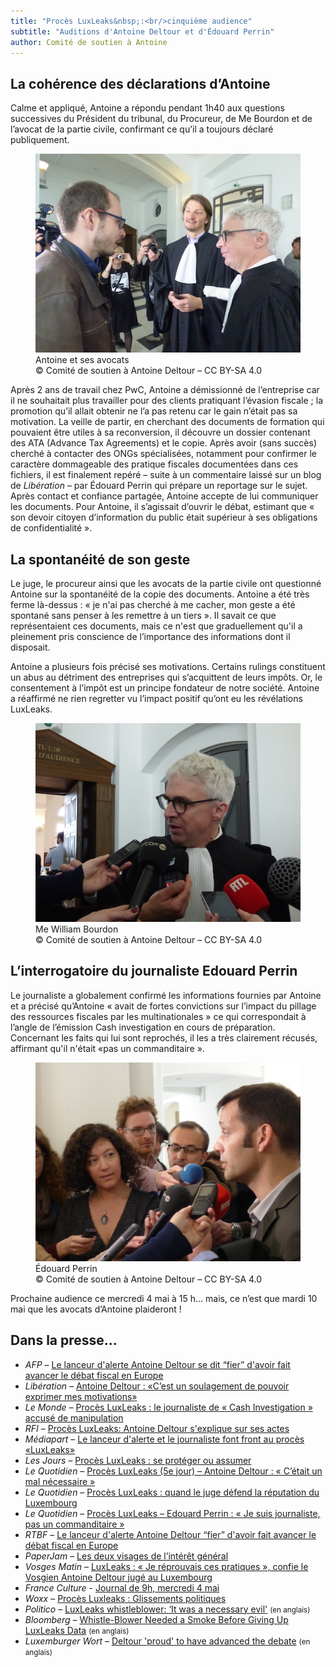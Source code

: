 ```yaml
---
title: "Procès LuxLeaks&nbsp;:<br/>cinquième audience"
subtitle: "Auditions d'Antoine Deltour et d'Édouard Perrin"
author: Comité de soutien à Antoine
---
```


## La cohérence des déclarations d’Antoine

Calme et appliqué, Antoine a répondu pendant 1h40 aux questions successives du Président du tribunal, du Procureur, de Me Bourdon et de l’avocat de la partie civile, confirmant ce qu’il a toujours déclaré publiquement.

<figure>
  <img src="/images/news/2016-05-03-avocats.jpg" alt="Antoine Deltour, Philippe Penning, et William Bourdon"/>
  <figcaption>Antoine et ses avocats<br/>&copy; Comité de soutien à Antoine Deltour – CC BY-SA 4.0</figcaption>
</figure>

Après 2 ans de travail chez PwC, Antoine a démissionné de l’entreprise car il ne souhaitait plus travailler pour des clients pratiquant l’évasion fiscale ; la promotion qu’il allait obtenir ne l’a pas retenu car le gain n’était pas sa motivation. La veille de partir, en cherchant des documents de formation qui pouvaient être utiles à sa reconversion, il découvre un dossier contenant des ATA (Advance Tax Agreements) et le copie. Après avoir (sans succès) cherché à contacter des ONGs spécialisées, notamment pour confirmer le caractère dommageable des pratique fiscales documentées dans ces fichiers, il est finalement repéré – suite à un commentaire laissé sur un blog de _Libération_ – par Édouard Perrin qui prépare un reportage sur le sujet. Après contact et confiance partagée, Antoine accepte de lui communiquer les documents. Pour Antoine, il s’agissait d’ouvrir le débat, estimant que « son devoir citoyen d’information du public était supérieur à ses obligations de confidentialité ».

## La spontanéité de son geste

Le juge, le procureur ainsi que les avocats de la partie civile ont questionné Antoine sur la spontanéité de la copie des documents. Antoine a été très ferme là-dessus : « je n'ai pas cherché à me cacher, mon geste a été spontané sans penser à les remettre à un tiers ». Il savait ce que représentaient ces documents, mais ce n'est que graduellement qu'il a pleinement pris conscience de l’importance des informations dont il disposait.

Antoine a plusieurs fois précisé ses motivations. Certains rulings constituent un abus au détriment des entreprises qui s’acquittent de leurs impôts. Or, le consentement à l’impôt est un principe fondateur de notre société. Antoine a réaffirmé ne rien regretter vu l’impact positif qu’ont eu les révélations LuxLeaks.

<figure>
  <img src="/images/news/2016-05-03-bourdon.jpg" alt="Me William Bourdon, au micro des journalistes"/>
  <figcaption>Me William Bourdon<br/>&copy; Comité de soutien à Antoine Deltour – CC BY-SA 4.0</figcaption>
</figure>

## L’interrogatoire du journaliste Edouard Perrin

Le journaliste a globalement confirmé les informations fournies par Antoine et a précisé qu’Antoine « avait de fortes convictions sur l’impact du pillage des ressources fiscales par les multinationales » ce qui correspondait à l’angle de l’émission Cash investigation en cours de préparation. Concernant les faits qui lui sont reprochés, il les a très clairement récusés, affirmant qu'il n'était «pas un commanditaire ».
 
<figure>
  <img src="/images/news/2016-05-03-perrin.jpg" alt="Édouard Perrin, interviewé à la sortie d'audience"/>
  <figcaption>Édouard Perrin<br/>&copy; Comité de soutien à Antoine Deltour – CC BY-SA 4.0</figcaption>
</figure>

Prochaine audience ce mercredi 4 mai à 15 h… mais, ce n’est que mardi 10 mai que les avocats d’Antoine plaideront !  

## Dans la presse…


- _AFP_ – [Le lanceur d'alerte Antoine Deltour se dit “fier” d'avoir fait avancer le débat fiscal en Europe](http://www.la-croix.com/Economie/Le-lanceur-alerte-Antoine-Deltour-fier-avoir-fait-avancer-debat-fiscal-Europe-2016-05-03-1300757625)
- _Libération_ – [Antoine Deltour : «C’est un soulagement de pouvoir exprimer mes motivations»](http://www.liberation.fr/france/2016/05/03/antoine-deltour-c-est-un-soulagement-de-pouvoir-exprimer-mes-motivations_1450256)
- _Le Monde_ – [Procès LuxLeaks : le journaliste de « Cash Investigation » accusé de manipulation](http://www.lemonde.fr/evasion-fiscale/article/2016/05/03/proces-luxleaks-le-journaliste-de-cash-investigation-accuse-de-manipulation_4913036_4862750.html)
- _RFI_ – [Procès LuxLeaks: Antoine Deltour s'explique sur ses actes](http://www.rfi.fr/europe/20160503-proces-luxleaks-antoine-deltour-luxembourg-lanceur-alerte)
- _Médiapart_ – [Le lanceur d'alerte et le journaliste font front au procès «LuxLeaks»](https://www.mediapart.fr/journal/economie/030516/le-lanceur-dalerte-et-le-journaliste-font-front-au-proces-luxleaks)
- _Les Jours_ – [Procès LuxLeaks : se protéger ou assumer](https://lesjours.fr/obsessions/la-grande-evasion/ep7-proces-peur)
- _Le Quotidien_ – [Procès LuxLeaks (5e jour) – Antoine Deltour : « C’était un mal nécessaire »](http://www.lequotidien.lu/affaire-luxleaks/proces-luxleaks-5e-jour-antoine-deltour-cetait-un-mal-necessaire/)
- _Le Quotidien_ – [Procès LuxLeaks : quand le juge défend la réputation du Luxembourg](http://www.lequotidien.lu/affaire-luxleaks/proces-luxleaks-quand-le-juge-defend-la-reputation-du-luxembourg/)
- _Le Quotidien_ – [Procès LuxLeaks – Edouard Perrin : « Je suis journaliste, pas un commanditaire »](http://www.lequotidien.lu/affaire-luxleaks/proces-luxleaks-edouard-perrin-je-suis-journaliste-pas-un-commanditaire/)
- _RTBF_ – [Le lanceur d'alerte Antoine Deltour “fier” d'avoir fait avancer le débat fiscal en Europe](http://www.rtbf.be/info/economie/detail_le-lanceur-d-alerte-antoine-deltour-se-dit-fier-d-avoir-fait-avancer-le-debat-fiscal-en-europe?id=9287064)
- _PaperJam_ – [Les deux visages de l’intérêt général](http://paperjam.lu/news/les-deux-visages-de-linteret-general)
- _Vosges Matin_ – [LuxLeaks : « Je réprouvais ces pratiques », confie le Vosgien Antoine Deltour jugé au Luxembourg ](http://www.vosgesmatin.fr/edition-d-epinal/2016/05/04/luxleaks-je-reprouvais-ces-pratiques-confie-le-vosgien-antoine-deltour-juge-au-luxembourg)
- _France Culture_ - [Journal de 9h, mercredi 4 mai](http://www.franceculture.fr/emissions/journal-de-9h/journal-de-9h-mercredi-4-mai-2016)
- _Woxx_ – [Procès Luxleaks : Glissements politiques](http://www.woxx.lu/proces-luxleaks-glissements-politiques/)
- _Politico_ – [LuxLeaks whistleblower: ‘It was a necessary evil'](http://www.politico.eu/article/luxleaks-whistleblower-it-was-a-necessary-evil-tax-luxembourg-antoine-deltour/) <small>(en anglais)</small>
- _Bloomberg_ – [Whistle-Blower Needed a Smoke Before Giving Up LuxLeaks Data](http://www.bloomberg.com/news/articles/2016-05-03/whistle-blower-needed-a-smoke-before-giving-up-luxleaks-tax-data) <small>(en anglais)</small>
- _Luxemburger Wort_ – [Deltour 'proud' to have advanced the debate](http://www.wort.lu/en/luxembourg/luxleaks-trial-deltour-proud-to-have-advanced-the-debate-5729b6cf1bea9dff8fa77253)  <small>(en anglais)</small>
